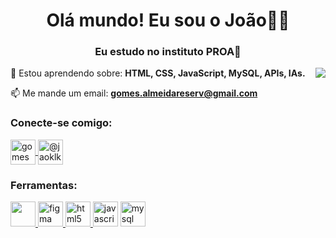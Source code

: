 <h1 align="center">Olá mundo! Eu sou o João🐸✨</h1>
<h3 align="center">Eu estudo no instituto PROA💙</h3>

<p>  <img align="right"  src="https://github-readme-stats.vercel.app/api?username=gomesdev09&show_icons=true&theme=tokyonight"
    media="(prefers-color-scheme: tokyonight)"/> </p>

🌱 Estou aprendendo sobre: **HTML, CSS, JavaScript, MySQL, APIs, IAs.**

📫 Me mande um email: **gomes.almeidareserv@gmail.com**

<h3 align="left ">Conecte-se comigo:</h3>
<p alinhar="esquerda">
  
<a href="https://linkedin.com/in/gomesdev09" target="blank"><img align="center" src="https://www.vectorlogo.zone/logos/linkedin/linkedin-tile.svg" alt="gomesdev09" height="40" width="40"/> 
  <a href="https://www.instagram.com/@jaoklk" target="blank"><img align="center" src="https://www.vectorlogo.zone/logos/instagram/instagram-tile.svg" alt="@jaoklk" height="40" width="40"/></a> </p>


<h3 align="left">Ferramentas:</h3>
<p align="left"> 
  
  <a href="https://www.w3schools.com/css/" target="_blank" rel="noreferrer"> 
  <img src="https://www.vectorlogo.zone/logos/w3_css/w3_css-icon.svg"="css3" width"="40" height="40"/> </a> 
  <a href="https:// www.figma.com/" target="_blank" rel="noreferrer"> <img src="https://www.vectorlogo.zone/logos/figma/figma-icon.svg" alt="figma" width= "40" height="40"/> </a> 
  <a href="https://www.w3.org/html/" target="_blank" rel="noreferrer"> <img src="https://www.vectorlogo.zone/logos/w3_html5/w3_html5-icon.svg" alt="html5" width="40" height="40"/> </a> 
<a href="https://developer.mozilla.org/en-US/docs/Web/JavaScript" target="_blank" rel ="noreferrer"> 
  <img src="https://www.vectorlogo.zone/logos/javascript/javascript-icon.svg" alt="javascript" width="40" height="40"/></a> 
  <a href=" https://www.mysql.com/" target="_blank" rel="noreferrer"> <img src="https://www.vectorlogo.zone/logos/mysql/mysql-icon.svg" alt="mysql" width="40" height="40"/> </a>
  






